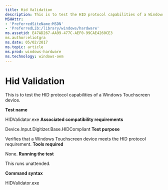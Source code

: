 ```yaml
---
title: Hid Validation
description: This is to test the HID protocol capabilities of a Windows Touchscreen device.
MSHAttr:
- 'PreferredSiteName:MSDN'
- 'PreferredLib:/library/windows/hardware'
ms.assetid: E47AD267-AA99-477C-AEF0-99CAE4260CE3
ms.author:eliotgra
ms.date: 05/02/2017
ms.topic: article
ms.prod: windows-hardware
ms.technology: windows-oem
---
```


# Hid Validation


This is to test the HID protocol capabilities of a Windows Touchscreen device.

**Test name**

HIDValidator.exe
**Associated compatibility requirements**

Device.Input.Digitizer.Base.HIDCompliant
**Test purpose**

Verifies that a Windows Touchscreen device meets the HID protocol requirement.
**Tools required**

None.
**Running the test**

This runs unattended.

**Command syntax**

HIDValidator.exe
 

 







